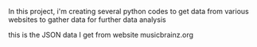 In this project, i'm creating several python codes to
get data from various websites to gather data for further data
analysis

this is the JSON data I get from website
musicbrainz.org
